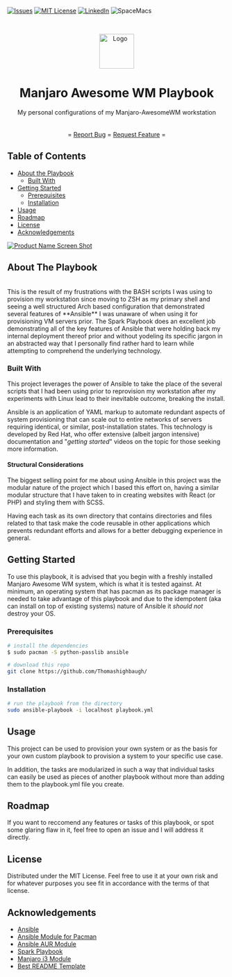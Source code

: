 <!-- PROJECT SHIELDS -->
<!--
*** I'm using markdown "reference style" links for readability.
*** Reference links are enclosed in brackets [ ] instead of parentheses ( ).
*** See the bottom of this document for the declaration of the reference variables
*** for contributors-url, forks-url, etc. This is an optional, concise syntax you may use.
*** https://www.markdownguide.org/basic-syntax/#reference-style-links
-->
[![Issues][issues-shield]][issues-url]
[![MIT License][license-shield]][license-url]
[![LinkedIn][linkedin-shield]][linkedin-url]
![SpaceMacs][spacemacs-logo]


<!-- PROJECT LOGO -->
<br />
<p align="center">
  <a href="https://github.com/Thomashighbaugh">
    <img src="https://upload.wikimedia.org/wikipedia/commons/thumb/2/24/Ansible_logo.svg/832px-Ansible_logo.svg.png" alt="Logo" width="80" height="80">
  </a>

  <h1 align="center">Manjaro Awesome WM Playbook</h1>

  <p align="center">
My personal configurations of my Manjaro-AwesomeWM workstation
    <br />
    <br />
    <br />
    =
    <a href="https://github.com/othneildrew/Best-README-Template/issues">Report Bug</a>
    =
    <a href="https://github.com/othneildrew/Best-README-Template/issues">Request Feature</a>
    = 
  </p>



<!-- TABLE OF CONTENTS -->
## Table of Contents

* [About the Playbook](#about-the-playbook)
  * [Built With](#built-with)
* [Getting Started](#getting-started)
  * [Prerequisites](#prerequisites)
  * [Installation](#installation)
* [Usage](#usage)
* [Roadmap](#roadmap)
* [License](#license)
* [Acknowledgements](#acknowledgements)


[![Product Name Screen Shot][product-screenshot]](https://example.com)

<!-- ABOUT THE PROJECT -->
## About The Playbook
<br/>
 This is the result of my frustrations with the BASH scripts I was using to provision my
 workstation since moving to ZSH as my primary shell and seeing a well structured Arch 
based configuration that demonstrated several features of **Ansible** I was unaware of 
when using it for provisioning VM servers prior. The Spark Playbook does an excellent 
job demonstrating all of the key features of Ansible that were holding back my internal 
deployment thereof prior and without yodeling its specific jargon in an abstracted way 
that I personally find rather hard to learn while attempting to comprehend the 
underlying technology. 

### Built With
This project leverages the power of Ansible to take the place of the several scripts that I had been using prior to reprovision my workstation after my experiments with Linux lead to their inevitable outcome, breaking the install. 

Ansible is an application of YAML markup to automate redundant aspects of system provisioning that can scale out to entire networks of servers requiring identical, or similar, post-installation states. This technology is developed by Red Hat, who offer extensive (albeit jargon intensive) documentation and "_getting started_" videos on the topic for those seeking more information.

#### Structural Considerations
The biggest selling point for me about using Ansible in this project was the modular nature of the 
project which I based this effort on, having a similar modular structure that I have taken to 
in creating websites with React (or PHP) and styling them with SCSS. 

Having each task as its own directory that contains directories and files related to that 
task make the code reusable in other applications which prevents redundant efforts and allows 
for a better debugging experience in general. 


<!-- GETTING STARTED -->
## Getting Started
To use this playbook, it is advised that you begin with a freshly installed Manjaro Awesome WM system, which is what it is tested against. At minimum, an operating system that has pacman as its package manager is needed to take advantage of this playbook and due to the idempotent (aka can install on top of existing systems) nature of Ansible it _should not_ destroy your OS. 
### Prerequisites

```sh
# install the dependencies 
$ sudo pacman -S python-passlib ansible

# download this repo
git clone https://github.com/Thomashighbaugh/
```

### Installation

```sh
# run the playbook from the directory 
sudo ansible-playbook -i localhost playbook.yml

```

<!-- USAGE EXAMPLES -->
## Usage
This project can be used to provision your own system or as the basis for your own custom playbook to provision a system to your specific use case. 

In addition, the tasks are modularized in such a way that individual tasks can easily be used as pieces of another playbook without more than adding them to the playbook.yml file you create. 

<!-- ROADMAP -->
## Roadmap
If you want to reccomend any features or tasks of this playbook, or spot some glaring flaw in it, feel free to open an issue and I will address it directly. 



<!-- LICENSE -->
## License

Distributed under the MIT License. Feel free to use it at your own risk and for whatever purposes you see fit in accordance with the terms of that license. 


<!-- ACKNOWLEDGEMENTS -->
## Acknowledgements
* [Ansible](https://www.webpagefx.com/tools/emoji-cheat-sheet)
* [Ansible Module for Pacman](https://shields.io)
* [Ansible AUR Module](https://choosealicense.com)
* [Spark Playbook](https://pages.github.com)
* [Manjaro i3 Module](https://daneden.github.io/animate.css)
* [Best README Template](https://github.com/othneildrew/Best-README-Template/blob/master/README.md)





<!-- MARKDOWN LINKS & IMAGES -->
<!-- https://www.markdownguide.org/basic-syntax/#reference-style-links -->
[contributors-shield]: https://img.shields.io/github/contributors/othneildrew/Best-README-Template.svg?style=flat-square
[contributors-url]: https://github.com/othneildrew/Best-README-Template/graphs/contributors
[forks-shield]: https://img.shields.io/github/forks/othneildrew/Best-README-Template.svg?style=flat-square
[forks-url]: https://github.com/othneildrew/Best-README-Template/network/members
[stars-shield]: https://img.shields.io/github/stars/othneildrew/Best-README-Template.svg?style=flat-square
[stars-url]: https://github.com/othneildrew/Best-README-Template/stargazers
[issues-shield]: https://img.shields.io/github/issues/othneildrew/Best-README-Template.svg?style=flat-square
[issues-url]: https://github.com/othneildrew/Best-README-Template/issues
[license-shield]: https://img.shields.io/github/license/othneildrew/Best-README-Template.svg?style=flat-square
[license-url]: https://github.com/othneildrew/Best-README-Template/blob/master/LICENSE.txt
[linkedin-shield]: https://img.shields.io/badge/-LinkedIn-black.svg?style=flat-square&logo=linkedin&colorB=555
[linkedin-url]: https://linkedin.com/in/othneildrew
[product-screenshot]: images/screenshot.png
[spacemacs-logo]: https://cdn.rawgit.com/syl20bnr/spacemacs/442d025779da2f62fc86c2082703697714db6514/assets/spacemacs-badge.svg
 
